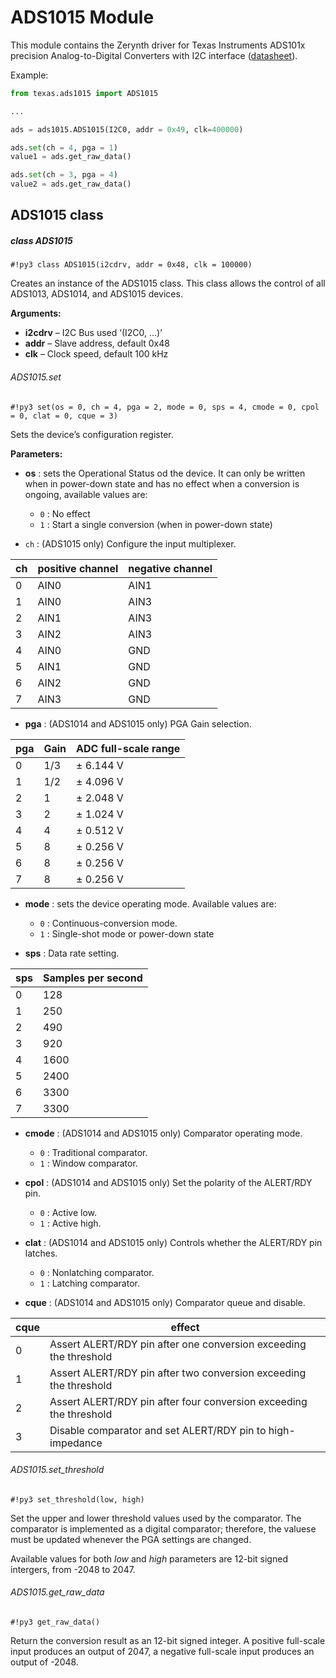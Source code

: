 # ADS1015 Module

This module contains the Zerynth driver for Texas Instruments ADS101x precision Analog-to-Digital Converters with I2C interface ([datasheet](http://www.ti.com/lit/ds/symlink/ads1015.pdf)).

Example:

```py
from texas.ads1015 import ADS1015

...

ads = ads1015.ADS1015(I2C0, addr = 0x49, clk=400000)

ads.set(ch = 4, pga = 1)
value1 = ads.get_raw_data()

ads.set(ch = 3, pga = 4)
value2 = ads.get_raw_data()
```

## ADS1015 class

##### class ADS1015

```#!py3 class ADS1015(i2cdrv, addr = 0x48, clk = 100000)```

Creates an instance of the ADS1015 class. This class allows the control of all ADS1013, ADS1014, and ADS1015 devices.


**Arguments:**

    
* **i2cdrv** – I2C Bus used ‘(I2C0, …)’
* **addr** – Slave address, default 0x48
* **clk** – Clock speed, default 100 kHz


###### ADS1015.set

```#!py3 set(os = 0, ch = 4, pga = 2, mode = 0, sps = 4, cmode = 0, cpol = 0, clat = 0, cque = 3)```

Sets the device’s configuration register.

**Parameters:**


* **os** : sets the Operational Status od the device. It can only be written when in power-down state and has no effect when a conversion is ongoing, available values are:

    * `0` : No effect
    * `1` : Start a single conversion (when in power-down state)


* ```ch``` : (ADS1015 only) Configure the input multiplexer.

| ch | positive channel | negative channel |
|----|------------------|------------------|
| 0  | AIN0             | AIN1             |
| 1  | AIN0             | AIN3             |
| 2  | AIN1             | AIN3             |
| 3  | AIN2             | AIN3             |
| 4  | AIN0             | GND              |
| 5  | AIN1             | GND              |
| 6  | AIN2             | GND              |
| 7  | AIN3             | GND              |

* **pga** : (ADS1014 and ADS1015 only) PGA Gain selection.

| pga | Gain | ADC full-scale range |
|-----|------|----------------------|
| 0   | 1/3  | ± 6.144 V            |
| 1   | 1/2  | ± 4.096 V            |
| 2   | 1    | ± 2.048 V            |
| 3   | 2    | ± 1.024 V            |
| 4   | 4    | ± 0.512 V            |
| 5   | 8    | ± 0.256 V            |
| 6   | 8    | ± 0.256 V            |
| 7   | 8    | ± 0.256 V            |

* **mode** : sets the device operating mode. Available values are:


    * `0` : Continuous-conversion mode.
    * `1` : Single-shot mode or power-down state


* **sps** : Data rate setting.

| sps | Samples per second |
|-----|--------------------|
| 0   | 128                |
| 1   | 250                |
| 2   | 490                |
| 3   | 920                |
| 4   | 1600               |
| 5   | 2400               |
| 6   | 3300               |
| 7   | 3300               |

* **cmode** : (ADS1014 and ADS1015 only) Comparator operating mode.

    * `0` : Traditional comparator.
    * `1` : Window comparator.


* **cpol** : (ADS1014 and ADS1015 only) Set the polarity of the ALERT/RDY pin.

    * `0` : Active low.
    * `1` : Active high.


* **clat** : (ADS1014 and ADS1015 only) Controls whether the ALERT/RDY pin latches.

    * `0` : Nonlatching comparator.
    * `1` : Latching comparator.


* **cque** : (ADS1014 and ADS1015 only) Comparator queue and disable.

| cque | effect                                                             |
|------|--------------------------------------------------------------------|
| 0    | Assert ALERT/RDY pin after one conversion exceeding the threshold  |
| 1    | Assert ALERT/RDY pin after two conversion exceeding the threshold  |
| 2    | Assert ALERT/RDY pin after four conversion exceeding the threshold |
| 3    | Disable comparator and set ALERT/RDY pin to high-impedance         |

###### ADS1015.set_threshold

```#!py3 set_threshold(low, high)```

Set the upper and lower threshold values used by the comparator. The comparator is implemented as a digital comparator; therefore, the valuese must be updated whenever the PGA settings are changed.

Available values for both *low* and *high* parameters are 12-bit signed intergers, from -2048 to 2047.

###### ADS1015.get_raw_data

```#!py3 get_raw_data()```

Return the conversion result as an 12-bit signed integer. A positive full-scale input produces an output of 2047, a negative full-scale input produces an output of -2048.
<!--stackedit_data:
eyJoaXN0b3J5IjpbMTA4MDU2OTg0NV19
-->
